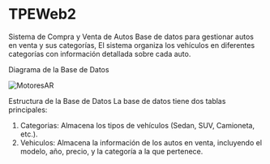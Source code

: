 # TPEWeb2

Sistema de Compra y Venta de Autos
Base de datos para gestionar autos en venta y sus categorías, El sistema organiza los vehículos en diferentes categorías con información detallada sobre cada auto.

Diagrama de la Base de Datos

![MotoresAR](https://github.com/user-attachments/assets/2ed22fb9-450d-47f7-a0b4-8b0bb2457917)



 Estructura de la Base de Datos
La base de datos tiene dos tablas principales:
1. Categorias: Almacena los tipos de vehículos (Sedan, SUV, Camioneta, etc.).
2. Vehiculos: Almacena la información de los autos en venta, incluyendo el modelo, año, precio, y la categoría a la que pertenece.

